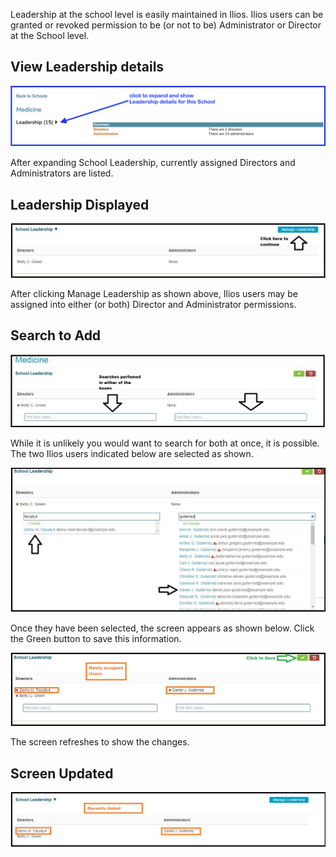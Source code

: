 Leadership at the school level is easily maintained in Ilios. Ilios users can be granted or revoked permission to be (or not to be) Administrator or Director at the School level. 

## View Leadership details

![View details](../images/schools/leadership/open_leadership_school_level.png)

After expanding School Leadership, currently assigned Directors and Administrators are listed. 

## Leadership Displayed

![Leadership displayed](../images/schools/leadership/leadership_members_shown.jpg)

After clicking Manage Leadership as shown above, Ilios users may be assigned into either (or both) Director and Administrator permissions.

## Search to Add

![Search boxes](../images/schools/leadership/search_boxes.jpg)

While it is unlikely you would want to search for both at once, it is possible. The two Ilios users indicated below are selected as shown.

![Searches performed](../images/schools/leadership/searches_performed.jpg)

Once they have been selected, the screen appears as shown below. Click the Green button to save this information.

![Save updates](../images/schools/leadership/save_updates.jpg)

The screen refreshes to show the changes.

## Screen Updated

![Screen updated](../images/schools/leadership/screen_updated.jpg)

